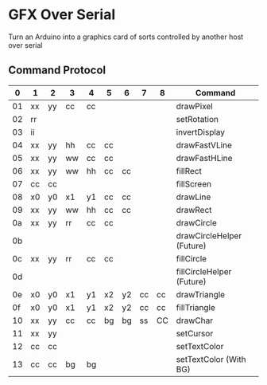 # GFX Over Serial
Turn an Arduino into a graphics card of sorts controlled by another host over serial

## Command Protocol
| 0  | 1  | 2  | 3  | 4  | 5  | 6  | 7  | 8  | Command                   |
| -- | -- | -- | -- | -- | -- | -- | -- | -- | ------------------------- |
| 01 | xx | yy | cc | cc |    |    |    |    | drawPixel                 |
| 02 | rr |    |    |    |    |    |    |    | setRotation               |
| 03 | ii |    |    |    |    |    |    |    | invertDisplay             |
| 04 | xx | yy | hh | cc | cc |    |    |    | drawFastVLine             |
| 05 | xx | yy | ww | cc | cc |    |    |    | drawFastHLine             |
| 06 | xx | yy | ww | hh | cc | cc |    |    | fillRect                  |
| 07 | cc | cc |    |    |    |    |    |    | fillScreen                |
| 08 | x0 | y0 | x1 | y1 | cc | cc |    |    | drawLine                  |
| 09 | xx | yy | ww | hh | cc | cc |    |    | drawRect                  |
| 0a | xx | yy | rr | cc | cc |    |    |    | drawCircle                |
| 0b |    |    |    |    |    |    |    |    | drawCircleHelper (Future) |
| 0c | xx | yy | rr | cc | cc |    |    |    | fillCircle                |
| 0d |    |    |    |    |    |    |    |    | fillCircleHelper (Future) |
| 0e | x0 | y0 | x1 | y1 | x2 | y2 | cc | cc | drawTriangle              |
| 0f | x0 | y0 | x1 | y1 | x2 | y2 | cc | cc | fillTriangle              |
| 10 | xx | yy | cc | cc | bg | bg | ss | CC | drawChar                  |
| 11 | xx | yy |    |    |    |    |    |    | setCursor                 |
| 12 | cc | cc |    |    |    |    |    |    | setTextColor              |
| 13 | cc | cc | bg | bg |    |    |    |    | setTextColor (With BG)    |
